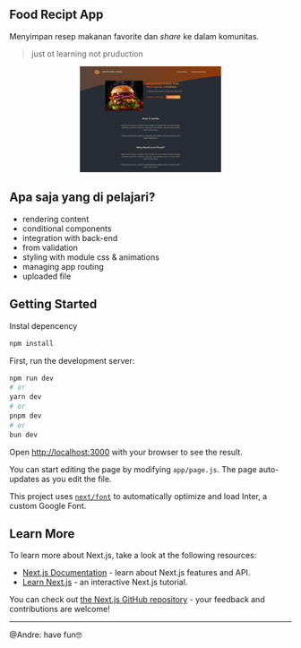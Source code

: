 ## Food Recipt App

Menyimpan resep makanan favorite dan _share_ ke dalam komunitas.

> just ot learning not pruduction

<p align="center" width="100%">
  <img src="https://github.com/MuhamadAndre10/receipt-app/blob/main/docs/img/home.png?raw=true" alt="image" width="50%" height="auto" style="text-align: center">
</p>


## Apa saja yang di pelajari?

- rendering content
- conditional components
- integration with back-end
- from validation
- styling with module css & animations
- managing app routing
- uploaded file

## Getting Started

Instal depencency

```bash
npm install
```

First, run the development server:

```bash
npm run dev
# or
yarn dev
# or
pnpm dev
# or
bun dev
```

Open [http://localhost:3000](http://localhost:3000) with your browser to see the result.

You can start editing the page by modifying `app/page.js`. The page auto-updates as you edit the file.

This project uses [`next/font`](https://nextjs.org/docs/basic-features/font-optimization) to automatically optimize and load Inter, a custom Google Font.

## Learn More

To learn more about Next.js, take a look at the following resources:

- [Next.js Documentation](https://nextjs.org/docs) - learn about Next.js features and API.
- [Learn Next.js](https://nextjs.org/learn) - an interactive Next.js tutorial.

You can check out [the Next.js GitHub repository](https://github.com/vercel/next.js/) - your feedback and contributions are welcome!

---

@Andre: have fun🤓
